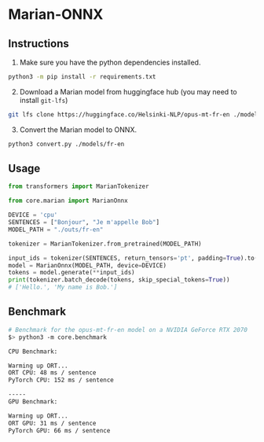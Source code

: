 # Marian-ONNX

## Instructions

1. Make sure you have the python dependencies installed.

  ```sh
  python3 -m pip install -r requirements.txt
  ```

2. Download a Marian model from huggingface hub (you may need to install `git-lfs`)

  ```sh
  git lfs clone https://huggingface.co/Helsinki-NLP/opus-mt-fr-en ./models/fr-en
  ```

3. Convert the Marian model to ONNX.

  ```sh
  python3 convert.py ./models/fr-en
  ```

## Usage

```py
from transformers import MarianTokenizer

from core.marian import MarianOnnx

DEVICE = 'cpu'
SENTENCES = ["Bonjour", "Je m'appelle Bob"]
MODEL_PATH = "./outs/fr-en"

tokenizer = MarianTokenizer.from_pretrained(MODEL_PATH)

input_ids = tokenizer(SENTENCES, return_tensors='pt', padding=True).to(DEVICE)
model = MarianOnnx(MODEL_PATH, device=DEVICE)
tokens = model.generate(**input_ids)
print(tokenizer.batch_decode(tokens, skip_special_tokens=True))
# ['Hello.', 'My name is Bob.']
```

## Benchmark

```sh
# Benchmark for the opus-mt-fr-en model on a NVIDIA GeForce RTX 2070
$> python3 -m core.benchmark

CPU Benchmark:

Warming up ORT...
ORT CPU: 48 ms / sentence
PyTorch CPU: 152 ms / sentence

-----
GPU Benchmark:

Warming up ORT...
ORT GPU: 31 ms / sentence
PyTorch GPU: 66 ms / sentence
```
